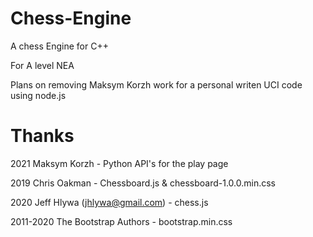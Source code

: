 # Chess-Engine
A chess Engine for C++

For A level NEA

Plans on removing Maksym Korzh work for a personal writen UCI code using node.js
# Thanks

2021 Maksym Korzh - Python API's for the play page

2019 Chris Oakman - Chessboard.js & chessboard-1.0.0.min.css

2020 Jeff Hlywa (jhlywa@gmail.com) - chess.js

2011-2020 The Bootstrap Authors - bootstrap.min.css
